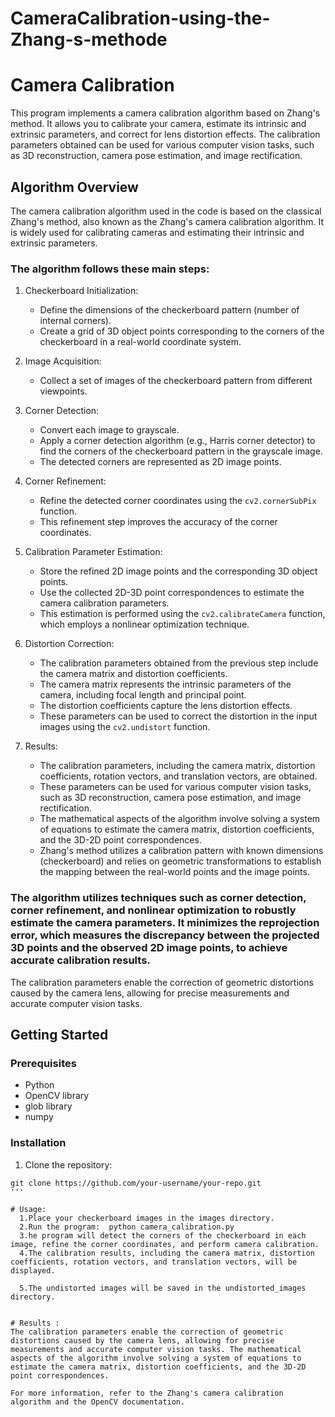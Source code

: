 # CameraCalibration-using-the-Zhang-s-methode

# Camera Calibration

This program implements a camera calibration algorithm based on Zhang's method. It allows you to calibrate your camera, estimate its intrinsic and extrinsic parameters, and correct for lens distortion effects. The calibration parameters obtained can be used for various computer vision tasks, such as 3D reconstruction, camera pose estimation, and image rectification.

## Algorithm Overview

The camera calibration algorithm used in the code is based on the classical Zhang's method, also known as the Zhang's camera calibration algorithm. It is widely used for calibrating cameras and estimating their intrinsic and extrinsic parameters.

### The algorithm follows these main steps:

1. Checkerboard Initialization:
   - Define the dimensions of the checkerboard pattern (number of internal corners).
   - Create a grid of 3D object points corresponding to the corners of the checkerboard in a real-world coordinate system.

2. Image Acquisition:
   - Collect a set of images of the checkerboard pattern from different viewpoints.

3. Corner Detection:
   - Convert each image to grayscale.
   - Apply a corner detection algorithm (e.g., Harris corner detector) to find the corners of the checkerboard pattern in the grayscale image.
   - The detected corners are represented as 2D image points.

4. Corner Refinement:
   - Refine the detected corner coordinates using the `cv2.cornerSubPix` function.
   - This refinement step improves the accuracy of the corner coordinates.

5. Calibration Parameter Estimation:
   - Store the refined 2D image points and the corresponding 3D object points.
   - Use the collected 2D-3D point correspondences to estimate the camera calibration parameters.
   - This estimation is performed using the `cv2.calibrateCamera` function, which employs a nonlinear optimization technique.

6. Distortion Correction:
   - The calibration parameters obtained from the previous step include the camera matrix and distortion coefficients.
   - The camera matrix represents the intrinsic parameters of the camera, including focal length and principal point.
   - The distortion coefficients capture the lens distortion effects.
   - These parameters can be used to correct the distortion in the input images using the `cv2.undistort` function.

7. Results:
   - The calibration parameters, including the camera matrix, distortion coefficients, rotation vectors, and translation vectors, are obtained.
   - These parameters can be used for various computer vision tasks, such as 3D reconstruction, camera pose estimation, and image rectification.
   - The mathematical aspects of the algorithm involve solving a system of equations to estimate the camera matrix, distortion coefficients, and the 3D-2D point correspondences.
   - Zhang's method utilizes a calibration pattern with known dimensions (checkerboard) and relies on geometric transformations to establish the mapping between the real-world points and the image points.

### The algorithm utilizes techniques such as corner detection, corner refinement, and nonlinear optimization to robustly estimate the camera parameters. It minimizes the reprojection error, which measures the discrepancy between the projected 3D points and the observed 2D image points, to achieve accurate calibration results.

The calibration parameters enable the correction of geometric distortions caused by the camera lens, allowing for precise measurements and accurate computer vision tasks.

## Getting Started

### Prerequisites

- Python
- OpenCV library
- glob library
- numpy

### Installation

1. Clone the repository:

```shell
git clone https://github.com/your-username/your-repo.git
'''

# Usage:
  1.Place your checkerboard images in the images directory.
  2.Run the program:  python camera_calibration.py
  3.he program will detect the corners of the checkerboard in each image, refine the corner coordinates, and perform camera calibration.
  4.The calibration results, including the camera matrix, distortion coefficients, rotation vectors, and translation vectors, will be         displayed.

  5.The undistorted images will be saved in the undistorted_images directory.
  
  
# Results :
The calibration parameters enable the correction of geometric distortions caused by the camera lens, allowing for precise measurements and accurate computer vision tasks. The mathematical aspects of the algorithm involve solving a system of equations to estimate the camera matrix, distortion coefficients, and the 3D-2D point correspondences.

For more information, refer to the Zhang's camera calibration algorithm and the OpenCV documentation.
